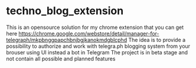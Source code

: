 # techno_blog_extension

This is an opensource solution for my chrome extension that you can get here https://chrome.google.com/webstore/detail/manager-for-telegraph/mkpbnggpapchbnjbgjkanokmdgblcphd
The idea is to provide a possibility to authorize and work with telegra.ph blogging system from your brouser using UI instead a bot in Telegram
The project is in beta stage and not contain all possible and planned features
